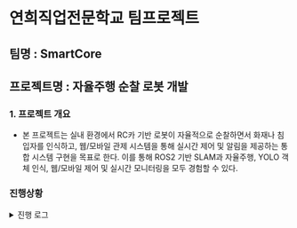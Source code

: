 # 연희직업전문학교 팀프로젝트  
## 팀명 : SmartCore

## 프로젝트명 : 자율주행 순찰 로봇 개발

### 1. 프로젝트 개요
- 본 프로젝트는 실내 환경에서 RC카 기반 로봇이 자율적으로 순찰하면서 화재나 침입자를 인식하고, 웹/모바일 관제 시스템을 통해 실시간 제어 및 알림을 제공하는 통합 시스템 구현을 목표로 한다.
  이를 통해 ROS2 기반 SLAM과 자율주행, YOLO 객체 인식, 웹/모바일 제어 및 실시간 모니터링을 모두 경험할 수 있다.

### 진행상황
<details>
  <summary>진행 로그</summary>

  - 0923
    - 담당1 하드웨어/로봇 제어 (ROS2, 모터, LiDAR, SLAM 준비 - 박채련)
      - 라즈베리파이 환경 세팅, ROS2 및 패키지 설치, 카메라 토픽 띄우기 및 브라우저로 실시간 영상 확인
    - 담당2 AI/비전 (카메라 파이프라인 & 간이 추론 - 류성원)
      - 라즈베리파이 환경 세팅 진행중
    - 담당3 서버/웹 관제 (API, 실시간 통신 - 정인호)
      - FastAPI 서버 띄우기, 조이스틱 UI 초안 구축, 라즈베리파이 환경 세팅, USB 웹캠 연결 후 `/camera/img_raw` 띄우기
     
  - 0924
    - 피그마 배우고, 기획서(모바일 앱) 작성
   
  - 0926
    진행상황 및 에로사항
    
## Week 1: 오류 및 해결 방안
현재 문제점
1. 안드로이드 ↔ 라즈베리파이 데이터 연동 오류
- 발생 상황: ROS2 Humble과 colcon을 설치하며 데이터 통신 기능 구현 중 오류 발생
- 원인 추정: Raspberry Pi 3에서 Ubuntu 22.04.5 LTS 64bit와 Raspberry Pi OS 32bit 간의 호환성 차이

2. RC카 드라이버 오류
- 발생 상황: RC카 모터가 명령에 따라 정상적으로 작동하지 않음

3. 해결 방안:
- 양 OS 환경에서 기능을 각각 구현하여 정상 작동 여부 확인, 호환성 문제 발견 시 WebSocket 기반 통신으로 대체 가능
- 해결 방안: 드라이버 재설치 및 테스트, 수정 후 실제 RC카에 적용하여 정상 동작 확인

2. 파트별 담당
이름   담당 내용
이주호   ROS2 Humble 및 colcon 설치 및 기능 구현 확인
박채련   RC카 드라이버 수정 및 적용 
정인호   안드로이드 ↔ 라즈베리파이 데이터 연동 테스트
류성원   Raspberry Pi OS 및 Ubuntu 환경 테스트

    
      
</details>
